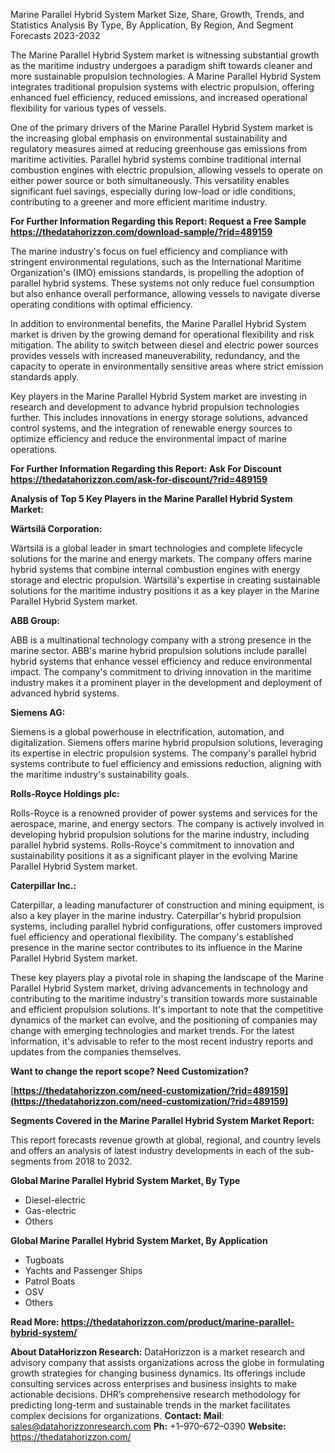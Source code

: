 ﻿Marine Parallel Hybrid System Market Size, Share, Growth, Trends, and Statistics Analysis By Type, By Application, By Region, And Segment Forecasts 2023-2032

The Marine Parallel Hybrid System market is witnessing substantial growth as the maritime industry undergoes a paradigm shift towards cleaner and more sustainable propulsion technologies. A Marine Parallel Hybrid System integrates traditional propulsion systems with electric propulsion, offering enhanced fuel efficiency, reduced emissions, and increased operational flexibility for various types of vessels.

One of the primary drivers of the Marine Parallel Hybrid System market is the increasing global emphasis on environmental sustainability and regulatory measures aimed at reducing greenhouse gas emissions from maritime activities. Parallel hybrid systems combine traditional internal combustion engines with electric propulsion, allowing vessels to operate on either power source or both simultaneously. This versatility enables significant fuel savings, especially during low-load or idle conditions, contributing to a greener and more efficient maritime industry.

**For Further Information Regarding this Report: Request a Free Sample <https://thedatahorizzon.com/download-sample/?rid=489159>** 

The marine industry's focus on fuel efficiency and compliance with stringent environmental regulations, such as the International Maritime Organization's (IMO) emissions standards, is propelling the adoption of parallel hybrid systems. These systems not only reduce fuel consumption but also enhance overall performance, allowing vessels to navigate diverse operating conditions with optimal efficiency.

In addition to environmental benefits, the Marine Parallel Hybrid System market is driven by the growing demand for operational flexibility and risk mitigation. The ability to switch between diesel and electric power sources provides vessels with increased maneuverability, redundancy, and the capacity to operate in environmentally sensitive areas where strict emission standards apply.

Key players in the Marine Parallel Hybrid System market are investing in research and development to advance hybrid propulsion technologies further. This includes innovations in energy storage solutions, advanced control systems, and the integration of renewable energy sources to optimize efficiency and reduce the environmental impact of marine operations.

**For Further Information Regarding this Report: Ask For Discount <https://thedatahorizzon.com/ask-for-discount/?rid=489159>** 

**Analysis of Top 5 Key Players in the Marine Parallel Hybrid System Market:**

**Wärtsilä Corporation:**

Wärtsilä is a global leader in smart technologies and complete lifecycle solutions for the marine and energy markets. The company offers marine hybrid systems that combine internal combustion engines with energy storage and electric propulsion. Wärtsilä's expertise in creating sustainable solutions for the maritime industry positions it as a key player in the Marine Parallel Hybrid System market.

**ABB Group:**

ABB is a multinational technology company with a strong presence in the marine sector. ABB's marine hybrid propulsion solutions include parallel hybrid systems that enhance vessel efficiency and reduce environmental impact. The company's commitment to driving innovation in the maritime industry makes it a prominent player in the development and deployment of advanced hybrid systems.

**Siemens AG:**

Siemens is a global powerhouse in electrification, automation, and digitalization. Siemens offers marine hybrid propulsion solutions, leveraging its expertise in electric propulsion systems. The company's parallel hybrid systems contribute to fuel efficiency and emissions reduction, aligning with the maritime industry's sustainability goals.

**Rolls-Royce Holdings plc:**

Rolls-Royce is a renowned provider of power systems and services for the aerospace, marine, and energy sectors. The company is actively involved in developing hybrid propulsion solutions for the marine industry, including parallel hybrid systems. Rolls-Royce's commitment to innovation and sustainability positions it as a significant player in the evolving Marine Parallel Hybrid System market.

**Caterpillar Inc.:**

Caterpillar, a leading manufacturer of construction and mining equipment, is also a key player in the marine industry. Caterpillar's hybrid propulsion systems, including parallel hybrid configurations, offer customers improved fuel efficiency and operational flexibility. The company's established presence in the marine sector contributes to its influence in the Marine Parallel Hybrid System market.

These key players play a pivotal role in shaping the landscape of the Marine Parallel Hybrid System market, driving advancements in technology and contributing to the maritime industry's transition towards more sustainable and efficient propulsion solutions. It's important to note that the competitive dynamics of the market can evolve, and the positioning of companies may change with emerging technologies and market trends. For the latest information, it's advisable to refer to the most recent industry reports and updates from the companies themselves.

**Want to change the report scope? Need Customization?**

[**https://thedatahorizzon.com/need-customization/?rid=489159](https://thedatahorizzon.com/need-customization/?rid=489159)** 

**Segments Covered in the Marine Parallel Hybrid System Market Report:**

This report forecasts revenue growth at global, regional, and country levels and offers an analysis of latest industry developments in each of the sub-segments from 2018 to 2032.

**Global Marine Parallel Hybrid System Market, By Type**

- Diesel-electric
- Gas-electric
- Others

**Global Marine Parallel Hybrid System Market, By Application**

- Tugboats
- Yachts and Passenger Ships
- Patrol Boats
- OSV
- Others

**Read More: <https://thedatahorizzon.com/product/marine-parallel-hybrid-system/>** 

**About DataHorizzon Research:**DataHorizzon is a market research and advisory company that assists organizations across the globe in formulating growth strategies for changing business dynamics. Its offerings include consulting services across enterprises and business insights to make actionable decisions. DHR’s comprehensive research methodology for predicting long-term and sustainable trends in the market facilitates complex decisions for organizations.**Contact:Mail**: sales@datahorizzonresearch.com**Ph:** +1–970–672–0390**Website:** https://thedatahorizzon.com/

